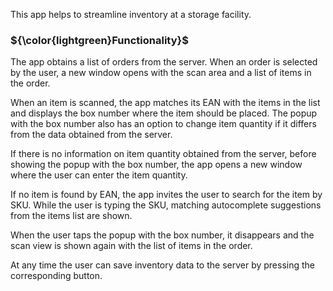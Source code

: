 This app helps to streamline inventory at a storage facility.


<h3>${\color{lightgreen}Functionality}$</h3>
<p>The app obtains a list of orders from the server. When an order is selected by the user, a new window opens with the scan area and a list of items in the order.</p>
<p>When an item is scanned, the app matches its EAN with the items in the list and displays the box number where the item should be placed. The popup with the box number also has an option to change item quantity if it differs from the data obtained from the server.</p>
<p>If there is no information on item quantity obtained from the server, before showing the popup with the box number, the app opens a new window where the user can enter the item quantity.</p>
<p>If no item is found by EAN, the app invites the user to search for the item by SKU. While the user is typing the SKU, matching autocomplete suggestions from the items list are shown.</p>
<p>When the user taps the popup with the box number, it disappears and the scan view is shown again with the list of items in the order.</p>
<p>At any time the user can save inventory data to the server by pressing the corresponding button.</p>
